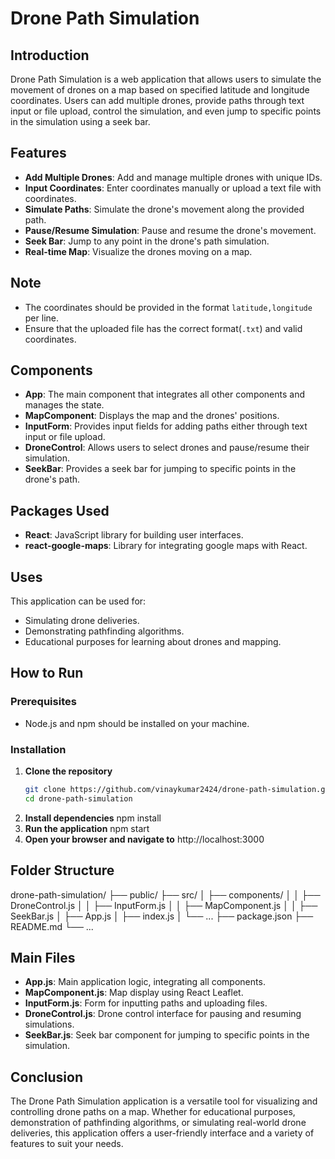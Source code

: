 # Drone Path Simulation

## Introduction
Drone Path Simulation is a web application that allows users to simulate the movement of drones on a map based on specified latitude and longitude coordinates. Users can add multiple drones, provide paths through text input or file upload, control the simulation, and even jump to specific points in the simulation using a seek bar.

## Features
- **Add Multiple Drones**: Add and manage multiple drones with unique IDs.
- **Input Coordinates**: Enter coordinates manually or upload a text file with coordinates.
- **Simulate Paths**: Simulate the drone's movement along the provided path.
- **Pause/Resume Simulation**: Pause and resume the drone's movement.
- **Seek Bar**: Jump to any point in the drone's path simulation.
- **Real-time Map**: Visualize the drones moving on a map.

## Note
- The coordinates should be provided in the format `latitude,longitude` per line.
- Ensure that the uploaded file has the correct format(`.txt`) and valid coordinates.

## Components
- **App**: The main component that integrates all other components and manages the state.
- **MapComponent**: Displays the map and the drones' positions.
- **InputForm**: Provides input fields for adding paths either through text input or file upload.
- **DroneControl**: Allows users to select drones and pause/resume their simulation.
- **SeekBar**: Provides a seek bar for jumping to specific points in the drone's path.

## Packages Used
- **React**: JavaScript library for building user interfaces.
- **react-google-maps**: Library for integrating google maps with React.

## Uses
This application can be used for:
- Simulating drone deliveries.
- Demonstrating pathfinding algorithms.
- Educational purposes for learning about drones and mapping.

## How to Run

### Prerequisites
- Node.js and npm should be installed on your machine.

### Installation
1. **Clone the repository**
   ```sh
   git clone https://github.com/vinaykumar2424/drone-path-simulation.git
   cd drone-path-simulation
2. **Install dependencies**
   npm install
3. **Run the application**
   npm start
4. **Open your browser and navigate to**
   http://localhost:3000
   
## Folder Structure
drone-path-simulation/
├── public/
├── src/
│   ├── components/
│   │   ├── DroneControl.js
│   │   ├── InputForm.js
│   │   ├── MapComponent.js
│   │   ├── SeekBar.js
│   ├── App.js
│   ├── index.js
│   └── ...
├── package.json
├── README.md
└── ...

## Main Files
- **App.js**: Main application logic, integrating all components.
- **MapComponent.js**: Map display using React Leaflet.
- **InputForm.js**: Form for inputting paths and uploading files.
- **DroneControl.js**: Drone control interface for pausing and resuming simulations.
- **SeekBar.js**: Seek bar component for jumping to specific points in the simulation.

## Conclusion
The Drone Path Simulation application is a versatile tool for visualizing and controlling drone paths on a map. Whether for educational purposes, demonstration of pathfinding algorithms, or simulating real-world drone deliveries, this application offers a user-friendly interface and a variety of features to suit your needs.
